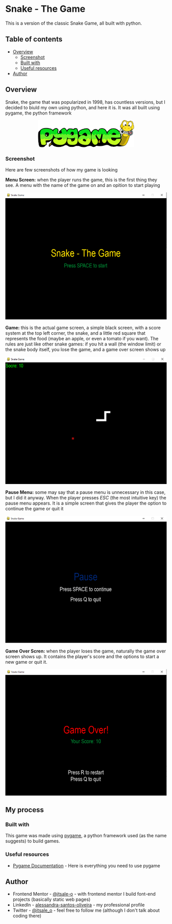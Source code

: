 # Snake - The Game

This is a version of the classic Snake Game, all built with python.

## Table of contents

- [Overview](#overview)
  - [Screenshot](#screenshot)
  - [Built with](#built-with)
  - [Useful resources](#useful-resources)
- [Author](#author)

## Overview

Snake, the game that was popularized in 1998, has countless versions, but I decided to biuld my own using python, and here it is. It was all built using pygame, the python framework

<div align="center">

<img src="images/pygame_logo.png" width="300">

</div>

### Screenshot
Here are few screenshots of how my game is looking

**Menu Screen:** when the player runs the game, this is the first thing they see. A menu with the name of the game on and an opition to start playing

<div align="center">

![](images/menu_screen.png)

</div>

**Game:** this is the actual game screen, a simple black screen, with a score system at the top left corner, the snake, and a little red square that represents the food (maybe an apple, or even a tomato if you want). The rules are just like other snake games: if you hit a wall (the window limit) or the snake body itself, you lose the game, and a game over screen shows up

<div align="center">

![](images/game_screen.png)

</div>

**Pause Menu:** some may say that a pause menu is unnecessary in this case, but I did it anyway. When the player presses *ESC* (the most intuitive key) the pause menu appears. It is a simple screen that gives the player the option to continue the game or quit it

<div align="center">

![](images/pause_menu.png)

</div>

**Game Over Scren:** when the player loses the game, naturally the game over screen shows up. It contains the player's score and the options to start a new game or quit it.

<div align="center">

![](images/game_over_screen.png)

</div>

## My process

### Built with

This game was made using [pygame](https://www.pygame.org/news), a python framework used (as the name suggests) to build games.

### Useful resources

- [Pygame Documentation](https://www.pygame.org/docs/ref/pygame.html) - Here is everything you need to use pygame

## Author

- Frontend Mentor - [@itsale-o](https://www.frontendmentor.io/profile/itsale-o) - with frontend mentor I build font-end projects (basically static web pages)
- LinkedIn - [alessandra-santos-oliveira](https://www.linkedin.com/in/alessandra-santos-oliveira/) - my professional profile
- Twitter - [@itsale_o](https://www.twitter.com/itsale_o) - feel free to follow me (although I don't talk about coding there)
